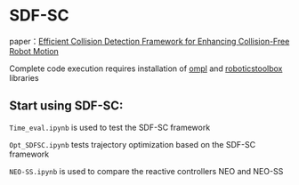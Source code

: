 # SDF-SC
paper：[Efficient Collision Detection Framework for Enhancing Collision-Free Robot Motion](https://arxiv.org/pdf/2409.14955)

Complete code execution requires installation of [ompl](https://github.com/ompl/ompl) and [roboticstoolbox](https://github.com/petercorke/robotics-toolbox-python) libraries

## Start using SDF-SC:
`Time_eval.ipynb` is used to test the SDF-SC framework

`Opt_SDFSC.ipynb` tests trajectory optimization based on the SDF-SC framework

`NEO-SS.ipynb` is used to compare the reactive controllers NEO and NEO-SS
